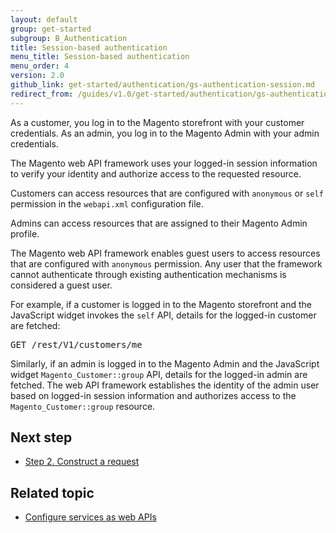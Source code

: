 ```yaml
---
layout: default
group: get-started
subgroup: B_Authentication
title: Session-based authentication
menu_title: Session-based authentication
menu_order: 4
version: 2.0
github_link: get-started/authentication/gs-authentication-session.md
redirect_from: /guides/v1.0/get-started/authentication/gs-authentication-session.html
---
```


<p>As a customer, you log in to the Magento storefront with your customer credentials. As an admin, you log in to the Magento Admin with your admin credentials.</p>

<p>The Magento web API framework uses your logged-in session information to verify your identity and authorize access to the requested resource.</p>

<p>Customers can access resources that are configured with <code>anonymous</code> or <code>self</code> permission in the <code>webapi.xml</code> configuration file.</p>
<p>Admins can access resources that are assigned to their Magento Admin profile.</p>

<div class="bs-callout bs-callout-info" id="info">
<p>The Magento web API framework enables guest users to access resources that are configured with <code>anonymous</code> permission. Any user that the framework cannot authenticate through existing authentication mechanisms is considered a guest user.</p></div>

<p>For example, if a customer is logged in to the Magento storefront and the JavaScript widget invokes the <code>self</code> API, details for the logged-in customer are fetched:</p>

<pre>GET /rest/V1/customers/me</pre>

<p>Similarly, if an admin is logged in to the Magento Admin
and the JavaScript widget <code>Magento_Customer::group</code> API, details for the logged-in admin are fetched.
The web API framework establishes the identity of the admin user based on logged-in session information and authorizes access to the <code>Magento_Customer::group</code> resource.</p>

<h2>Next step</h2>
<ul>
   <li><a href="{{ site.gdeurl }}/get-started/gs-web-api-request.html">Step 2. Construct a request</a></li>

</ul>
<h2>Related topic</h2>
<ul>

   <li><a href="{{ site.gdeurl }}extension-dev-guide/service-contracts/service-to-web-service.html">Configure services as web APIs</a></li>
</ul>
